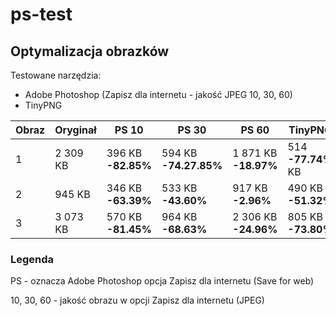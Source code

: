 # ps-test

## Optymalizacja obrazków
Testowane narzędzia:
* Adobe Photoshop (Zapisz dla internetu - jakość JPEG 10, 30, 60)
* TinyPNG

Obraz | Oryginał | PS 10 | PS 30 | PS 60 | TinyPNG
------------ | ------------- | ------------- | ------------- | ------------- | -------------
1 | 2 309 KB | 396 KB **-82.85%** | 594 KB **-74.27.85%** | 1 871 KB **-18.97%** | 514 **-77.74%** KB
2 | 945 KB | 346 KB **-63.39%** | 533 KB **-43.60%** | 917 KB **-2.96%** | 490 KB **-51.32%**
3 | 3 073 KB | 570 KB **-81.45%** | 964 KB **-68.63%** | 2 306 KB **-24.96%** | 805 KB **-73.80%**

### Legenda
PS - oznacza Adobe Photoshop opcja Zapisz dla internetu (Save for web)

10, 30, 60 - jakość obrazu w opcji Zapisz dla internetu (JPEG)
